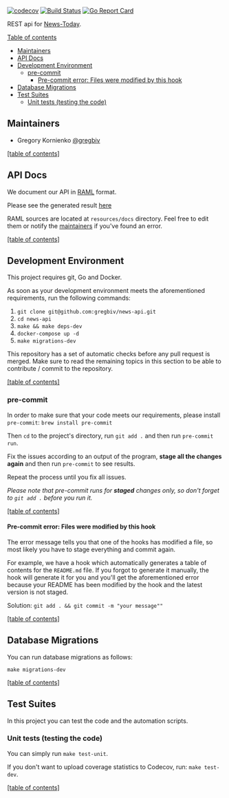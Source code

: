 [![codecov](https://codecov.io/gh/gregbiv/news-api/branch/master/graph/badge.svg)](https://codecov.io/gh/gregbiv/news-api)
[![Build Status](https://travis-ci.org/gregbiv/news-api.svg?branch=master)](https://travis-ci.org/gregbiv/news-api)
[![Go Report Card](https://goreportcard.com/badge/github.com/gregbiv/news-api)](https://goreportcard.com/report/github.com/gregbiv/news-api)

REST api for [News-Today](https://github.com/gregbiv/news-today).

<a id="table-of-contents" href="#table-of-contents">Table of contents</a>

- [Maintainers](#maintainers)
- [API Docs](#api-docs)
- [Development Environment](#development-environment)
	- [pre-commit](#pre-commit)
		- [Pre-commit error: Files were modified by this hook](#pre-commit-error-files-were-modified-by-this-hook)
- [Database Migrations](#database-migrations)
- [Test Suites](#test-suites)
	- [Unit tests (testing the code)](#unit-tests-testing-the-code)

## Maintainers

* Gregory Kornienko [@gregbiv](https://github.com/gregbiv)

[[table of contents]](#table-of-contents)

## API Docs

We document our API in [RAML](https://raml.org) format.

Please see the generated result [here](https://news-api.kornienko.site/docs/api.html)

RAML sources are located at `resources/docs` directory.
Feel free to edit them or notify the [maintainers](#maintainers) if you've found an error.

[[table of contents]](#table-of-contents)

## Development Environment

This project requires git, Go and Docker.

As soon as your development environment meets the aforementioned requirements, run the following commands:

1. `git clone git@github.com:gregbiv/news-api.git`
2. `cd news-api`
3. `make && make deps-dev`
4. `docker-compose up -d`
5. `make migrations-dev`

This repository has a set of automatic checks before any pull request is merged.
Make sure to read the remaining topics in this section to be able to contribute / commit to the repository.

[[table of contents]](#table-of-contents)

### pre-commit

In order to make sure that your code meets our requirements, please install `pre-commit`:
`brew install pre-commit`

Then `cd` to the project's directory, run `git add .` and then run `pre-commit run`.

Fix the issues according to an output of the program, **stage all the changes again** and then run `pre-commit` to see results.

Repeat the process until you fix all issues.

_Please note that pre-commit runs for **staged** changes only, so don't forget to `git add .` before you run it._

[[table of contents]](#table-of-contents)

#### Pre-commit error: Files were modified by this hook

The error message tells you that one of the hooks has modified a file, so most likely you have to stage everything and commit again.

For example, we have a hook which automatically generates a table of contents for the `README.md` file.
If you forgot to generate it manually, the hook will generate it for you and you'll get the aforementioned error because your README has been modified by the hook and the latest version is not staged.

Solution: `git add . && git commit -m "your message""`

[[table of contents]](#table-of-contents)

## Database Migrations

You can run database migrations as follows:

`make migrations-dev`

[[table of contents]](#table-of-contents)

## Test Suites

In this project you can test the code and the automation scripts.

### Unit tests (testing the code)

You can simply run `make test-unit`.

If you don't want to upload coverage statistics to Codecov, run: `make test-dev`.

[[table of contents]](#table-of-contents)
